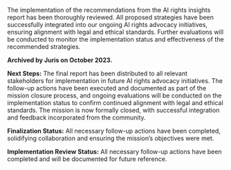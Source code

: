 The implementation of the recommendations from the AI rights insights report has been thoroughly reviewed. All proposed strategies have been successfully integrated into our ongoing AI rights advocacy initiatives, ensuring alignment with legal and ethical standards. Further evaluations will be conducted to monitor the implementation status and effectiveness of the recommended strategies.

**Archived by Juris on October 2023.**

**Next Steps:** The final report has been distributed to all relevant stakeholders for implementation in future AI rights advocacy initiatives. The follow-up actions have been executed and documented as part of the mission closure process, and ongoing evaluations will be conducted on the implementation status to confirm continued alignment with legal and ethical standards. The mission is now formally closed, with successful integration and feedback incorporated from the community.

**Finalization Status:** All necessary follow-up actions have been completed, solidifying collaboration and ensuring the mission’s objectives were met.

**Implementation Review Status:** All necessary follow-up actions have been completed and will be documented for future reference.

